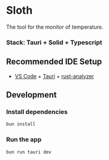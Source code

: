 # Sloth

The tool for the monitor of temperature.

### Stack: Tauri + Solid + Typescript

## Recommended IDE Setup

- [VS Code](https://code.visualstudio.com/) + [Tauri](https://marketplace.visualstudio.com/items?itemName=tauri-apps.tauri-vscode) + [rust-analyzer](https://marketplace.visualstudio.com/items?itemName=rust-lang.rust-analyzer)

## Development

### Install dependencies

```bash
bun install
```

### Run the app

```bash
bun run tauri dev
```
